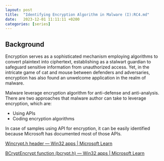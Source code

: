 ```yaml
---
layout:	post
title:  "Identifying Encryption Algorithm in Malware (I):RC4.md"
date:   2023-12-01 11:11:11 +0200
categories: [series]
---
```


## Background

Encryption serves as a sophisticated mechanism employing algorithms to convert plaintext into ciphertext, establishing as a stalwart guardian to safeguard sensitive information from unauthorized access. Yet, in the intricate game of cat and mouse between defenders and adversaries, encryption has also found an unwelcome application in the realm of malware.

Malware leverage encryption algorithm for anti-defense and anti-analysis. There are two approaches that malware author can take to leverage encryption, which are:

-   Using APIs
-   Coding encryption algorithms

In case of samples using API for encryption, it can be easily identified because Microsoft has documented most of those APIs.

[Wincrypt.h header — Win32 apps | Microsoft Learn](https://learn.microsoft.com/en-us/windows/win32/api/wincrypt/)

[BCryptEncrypt function (bcrypt.h) — Win32 apps | Microsoft Learn](https://learn.microsoft.com/en-us/windows/win32/api/bcrypt/nf-bcrypt-bcryptencrypt)

